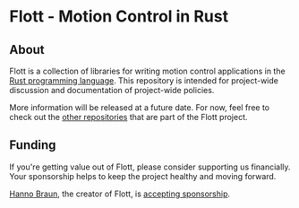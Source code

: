 # Flott - Motion Control in Rust

## About

Flott is a collection of libraries for writing motion control applications in the [Rust programming language][Rust]. This repository is intended for project-wide discussion and documentation of project-wide policies.

More information will be released at a future date. For now, feel free to check out the [other repositories][Flott] that are part of the Flott project.

## Funding

If you're getting value out of Flott, please consider supporting us financially. Your sponsorship helps to keep the project healthy and moving forward.

[Hanno Braun], the creator of Flott, is [accepting sponsorship](https://github.com/sponsors/hannobraun).

[Rust]: https://www.rust-lang.org/
[Flott]: https://github.com/flott-motion
[Hanno Braun]: https://github.com/hannobraun
